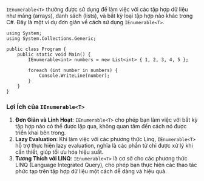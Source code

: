 `IEnumerable<T>` thường được sử dụng để làm việc với các tập hợp dữ liệu như mảng (arrays), danh sách (lists), và bất kỳ loại tập hợp nào khác trong C#. Đây là một ví dụ đơn giản về cách sử dụng `IEnumerable<T>`.

```CSharp
using System;
using System.Collections.Generic;

public class Program {
    public static void Main() {
        IEnumerable<int> numbers = new List<int> { 1, 2, 3, 4, 5 };

        foreach (int number in numbers) {
            Console.WriteLine(number);
        }
    }
}

```

### Lợi Ích của `IEnumerable<T>`

1. **Đơn Giản và Linh Hoạt**: `IEnumerable<T>` cho phép bạn làm việc với bất kỳ tập hợp nào có thể được lặp qua, không quan tâm đến cách nó được triển khai bên trong.
2. **Lazy Evaluation**: Khi làm việc với các phương thức Linq, `IEnumerable<T>` hỗ trợ thực hiện lazy evaluation, nghĩa là các phần tử chỉ được xử lý khi cần thiết, giúp tối ưu hóa hiệu suất.
3. **Tương Thích với LINQ**: `IEnumerable<T>` là cơ sở cho các phương thức LINQ (Language Integrated Query), cho phép bạn thực hiện các thao tác phức tạp trên tập hợp dữ liệu một cách dễ dàng và hiệu quả.
